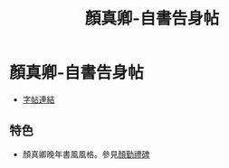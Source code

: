 ﻿---
title: '顏真卿-自書告身帖'
tags: ['顏真卿', '墨跡', '楷書']
order: 8
---
# 顏真卿-自書告身帖
* [字帖連結](https://digitalarchive.npm.gov.tw/Painting/Content?pid=22615&Dept=P)

## 特色
* 顏真卿晚年書風風格。參見[顏勤禮碑](./顏真卿-顏勤禮碑)